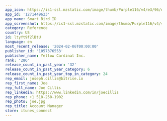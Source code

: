 ```yaml
---
app_icon: https://is1-ssl.mzstatic.com/image/thumb/Purple116/v4/e3/96/d3/e396d39a-20bc-4b6b-1550-ddba22ccfa9b/AppIcon-0-0-1x_U007emarketing-0-10-0-85-220.png/1024x1024bb.png
app_id: '1271449623'
app_name: Smart Bird ID
app_screenshot: https://is1-ssl.mzstatic.com/image/thumb/Purple116/v4/4d/ba/dc/4dbadcee-4300-8344-2a06-1f9f9e5251ed/aecf34a3-ccbe-4533-8ec7-95abd50024f2_SBI_-_NA_-_6.5_U0027_U0027_-_en_-_nearby__U00281_U0029.png/1284x2778bb.png
category: Reference
country: US
id: ltyYt9f2lBtU
language: en
most_recent_release: '2024-02-06T00:00:00'
publisher_id: '1057376553'
publisher_name: Yellow Cardinal Inc.
rank: '286'
release_count_in_past_year: '32'
release_count_in_past_year_category: 6
release_count_in_past_year_top_in_category: 24
rep_email: joseph.cillis@bitrise.io
rep_first_name: Joe
rep_full_name: Joe Cillis
rep_linkedin: https://www.linkedin.com/in/joecillis
rep_phone: +1 518-258-1902
rep_photo: joe.jpg
rep_title: Account Manager
store: itunes_connect
---
```

